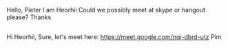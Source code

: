 Hello, Pieter
I am Heorhii
Could we possibly meet at skype or hangout please?
Thanks
##
Hi Heorhii, 
Sure, let's meet here: https://meet.google.com/nqi-dbrd-utz
Pim
